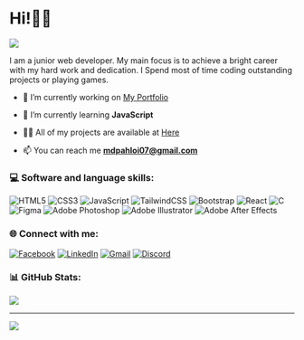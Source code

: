 # Hi!🙋‍♂️

<img src="https://media-exp2.licdn.com/dms/image/C4D16AQHPlcTExlAZCw/profile-displaybackgroundimage-shrink_350_1400/0/1656526144897?e=1661990400&v=beta&t=xCme1Sa3_QU_1azD2M1nD2pNZysjxYVc8vGWGuzqBZo">

I am a junior web developer. My main focus is to achieve a bright career with my hard work and dedication. I Spend most of time coding outstanding projects or playing games.

- 🔭 I’m currently working on [My Portfolio](https://github.com/mdpahlovi/my-portfolio-site)

- 🌱 I’m currently learning **JavaScript**

- 👨‍💻 All of my projects are available at [Here](https://github.com/mdpahlovi)

- 📫 You can reach me **mdpahloi07@gmail.com**

### 💻 Software and language skills:
![HTML5](https://img.shields.io/badge/html5-%23E34F26.svg?style=for-the-badge&logo=html5&logoColor=white) 
![CSS3](https://img.shields.io/badge/css3-%231572B6.svg?style=for-the-badge&logo=css3&logoColor=white) 
![JavaScript](https://img.shields.io/badge/javascript-%23323330.svg?style=for-the-badge&logo=javascript&logoColor=%23F7DF1E) 
![TailwindCSS](https://img.shields.io/badge/tailwindcss-%2338B2AC.svg?style=for-the-badge&logo=tailwind-css&logoColor=white) 
![Bootstrap](https://img.shields.io/badge/bootstrap-%23563D7C.svg?style=for-the-badge&logo=bootstrap&logoColor=white) 
![React](https://img.shields.io/badge/react-%2320232a.svg?style=for-the-badge&logo=react&logoColor=%2361DAFB)
![C](https://img.shields.io/badge/c-%2300599C.svg?style=for-the-badge&logo=c&logoColor=white) 
![Figma](https://img.shields.io/badge/figma-%23F24E1E.svg?style=for-the-badge&logo=figma&logoColor=white)
![Adobe Photoshop](https://img.shields.io/badge/adobephotoshop-%2331A8FF.svg?style=for-the-badge&logo=adobephotoshop&logoColor=white) 
![Adobe Illustrator](https://img.shields.io/badge/adobeillustrator-%23FF9A00.svg?style=for-the-badge&logo=adobeillustrator&logoColor=white) 
![Adobe After Effects](https://img.shields.io/badge/Adobe%20After%20Effects-9999FF.svg?style=for-the-badge&logo=Adobe%20After%20Effects&logoColor=white) 

### 🌐 Connect with me:
[![Facebook](https://img.shields.io/badge/-Facebook-1877F2?style=flat&labelColor=1877F2&logo=Facebook&logoColor=white)](https://facebook.com/mdpahlovi) 
[![LinkedIn](https://img.shields.io/badge/-LinkedIn-0A66C2?style=flat&labelColor=0A66C2&logo=LinkedIn&logoColor=white)](https://linkedin.com/in/mdpahlovi) 
[![Gmail](https://img.shields.io/badge/-Gmail-c0392b?style=flat&labelColor=c0392b&logo=Gmail&logoColor=white)](mailto:mdpahlovi07@gmail.com) 
[![Discord](https://img.shields.io/badge/Discord-%237289DA.svg?logo=discord&logoColor=white)](htttps://discord.gg/4019)

### 📊 GitHub Stats:
<a href="https://visitcount.itsvg.in">
  <img src="https://visitcount.itsvg.in/api?id=mdpahlovi&label=Profile%20Views&color=12&icon=0&pretty=true" />
</a>

-----
![](https://github-readme-stats.vercel.app/api/top-langs/?username=mdpahlovi&theme=dark&hide_border=false&include_all_commits=true&count_private=true&layout=compact)

